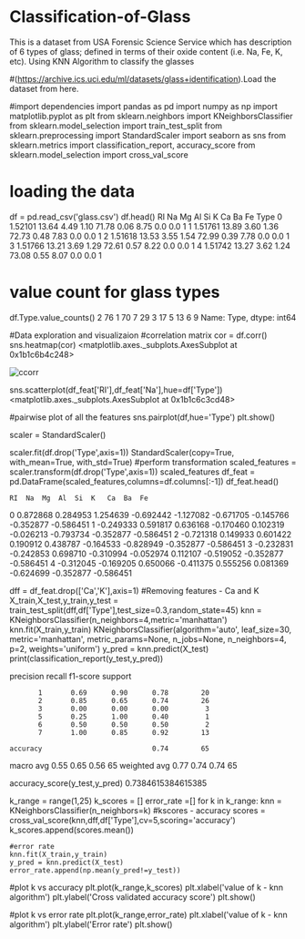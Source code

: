 # Classification-of-Glass
This is a dataset from USA Forensic Science Service which has description of 6 types of glass; defined in terms of their oxide content (i.e. Na, Fe, K, etc). Using KNN Algorithm to classify the glasses


#(https://archive.ics.uci.edu/ml/datasets/glass+identification).Load the dataset from here.

#import dependencies
import pandas as pd
import numpy as np
import matplotlib.pyplot as plt
from sklearn.neighbors import KNeighborsClassifier
from sklearn.model_selection import train_test_split
from sklearn.preprocessing import StandardScaler
import seaborn as sns
from sklearn.metrics import classification_report, accuracy_score
from sklearn.model_selection import cross_val_score

# loading the data
df = pd.read_csv('glass.csv')
df.head()
        RI     Na    Mg    Al     Si     K    Ca   Ba   Fe  Type
0  1.52101  13.64  4.49  1.10  71.78  0.06  8.75  0.0  0.0     1
1  1.51761  13.89  3.60  1.36  72.73  0.48  7.83  0.0  0.0     1
2  1.51618  13.53  3.55  1.54  72.99  0.39  7.78  0.0  0.0     1
3  1.51766  13.21  3.69  1.29  72.61  0.57  8.22  0.0  0.0     1
4  1.51742  13.27  3.62  1.24  73.08  0.55  8.07  0.0  0.0     1

# value count for glass types
df.Type.value_counts()
2    76
1    70
7    29
3    17
5    13
6     9
Name: Type, dtype: int64

#Data exploration and visualizaion
#correlation matrix 
cor = df.corr()
sns.heatmap(cor)
<matplotlib.axes._subplots.AxesSubplot at 0x1b1c6b4c248>

![ccorr](https://user-images.githubusercontent.com/114566844/215673250-dd29b057-90c0-4163-9837-1c5635254a7b.png)


sns.scatterplot(df_feat['RI'],df_feat['Na'],hue=df['Type'])
<matplotlib.axes._subplots.AxesSubplot at 0x1b1c6c3cd48>

#pairwise plot of all the features
sns.pairplot(df,hue='Type')
plt.show()

scaler = StandardScaler()

scaler.fit(df.drop('Type',axis=1))
StandardScaler(copy=True, with_mean=True, with_std=True)
#perform transformation
scaled_features = scaler.transform(df.drop('Type',axis=1))
scaled_features
df_feat = pd.DataFrame(scaled_features,columns=df.columns[:-1])
df_feat.head()

	RI	Na	Mg	Al	Si	K	Ca	Ba	Fe
0	0.872868	0.284953	1.254639	-0.692442	-1.127082	-0.671705	-0.145766	-0.352877	-0.586451
1	-0.249333	0.591817	0.636168	-0.170460	0.102319	-0.026213	-0.793734	-0.352877	-0.586451
2	-0.721318	0.149933	0.601422	0.190912	0.438787	-0.164533	-0.828949	-0.352877	-0.586451
3	-0.232831	-0.242853	0.698710	-0.310994	-0.052974	0.112107	-0.519052	-0.352877	-0.586451
4	-0.312045	-0.169205	0.650066	-0.411375	0.555256	0.081369	-0.624699	-0.352877	-0.586451


dff = df_feat.drop(['Ca','K'],axis=1) #Removing features - Ca and K 
X_train,X_test,y_train,y_test  = train_test_split(dff,df['Type'],test_size=0.3,random_state=45) 
knn = KNeighborsClassifier(n_neighbors=4,metric='manhattan')
knn.fit(X_train,y_train)
KNeighborsClassifier(algorithm='auto', leaf_size=30, metric='manhattan',
                     metric_params=None, n_jobs=None, n_neighbors=4, p=2,
                     weights='uniform')
y_pred = knn.predict(X_test)
print(classification_report(y_test,y_pred))

   precision    recall  f1-score   support

           1       0.69      0.90      0.78        20
           2       0.85      0.65      0.74        26
           3       0.00      0.00      0.00         3
           5       0.25      1.00      0.40         1
           6       0.50      0.50      0.50         2
           7       1.00      0.85      0.92        13

    accuracy                           0.74        65
   macro avg       0.55      0.65      0.56        65
weighted avg       0.77      0.74      0.74        65


accuracy_score(y_test,y_pred)
0.7384615384615385

k_range = range(1,25)
k_scores = []
error_rate =[]
for k in k_range:
    knn = KNeighborsClassifier(n_neighbors=k)
    #kscores - accuracy
    scores = cross_val_score(knn,dff,df['Type'],cv=5,scoring='accuracy')
    k_scores.append(scores.mean())
    
    #error rate
    knn.fit(X_train,y_train)
    y_pred = knn.predict(X_test)
    error_rate.append(np.mean(y_pred!=y_test))

#plot k vs accuracy
plt.plot(k_range,k_scores)
plt.xlabel('value of k - knn algorithm')
plt.ylabel('Cross validated accuracy score')
plt.show()

#plot k vs error rate
plt.plot(k_range,error_rate)
plt.xlabel('value of k - knn algorithm')
plt.ylabel('Error rate')
plt.show()




